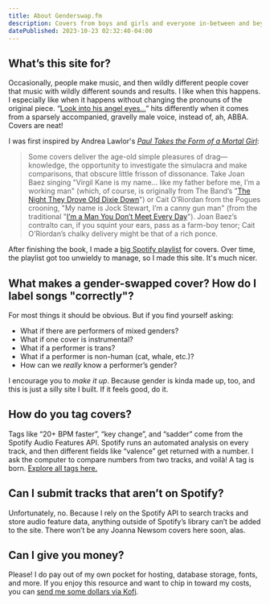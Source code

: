 ```yaml
---
title: About Genderswap.fm
description: Covers from boys and girls and everyone in-between and beyond.
datePublished: 2023-10-23 02:32:40-04:00
---
```


## What’s this site for?

Occasionally, people make music, and then wildly different people cover that music with wildly different sounds and results. I like when this happens. I especially like when it happens without changing the pronouns of the original piece. “[Look into his angel eyes…](cover/the-czars-angel-eyes)” hits differently when it comes from a sparsely accompanied, gravelly male voice, instead of, ah, ABBA. Covers are neat!

I was first inspired by Andrea Lawlor's [_Paul Takes the Form of a Mortal Girl_](https://bookshop.org/a/97627/9780525566182):

> Some covers deliver the age-old simple pleasures of drag—knowledge, the opportunity to investigate the simulacra and make comparisons, that obscure little frisson of dissonance. Take Joan Baez singing "Virgil Kane is my name... like my father before me, I’m a working man" (which, of course, is originally from The Band’s "[The Night They Drove Old Dixie Down](<(cover/the-night-they-drove-old-dixie-down-joan-baez)>)") or Cait O’Riordan from the Pogues crooning, "My name is Jock Stewart, I’m a canny gun man" (from the traditional "[I’m a Man You Don’t Meet Every Day](cover/im-a-man-you-dont-meet-every-day-the-pogues)"). Joan Baez’s contralto can, if you squint your ears, pass as a farm-boy tenor; Cait O’Riordan’s chalky delivery might be that of a rich ponce.

After finishing the book, I made a [big Spotify playlist](https://open.spotify.com/playlist/5YQ4AyxQ6DeDxKJgSryAU2?si=e56f2c3d59fc4a00) for covers. Over time, the playlist got too unwieldy to manage, so I made this site. It's much nicer.

## What makes a gender-swapped cover? How do I label songs "correctly"?

For most things it should be obvious. But if you find yourself asking:

- What if there are performers of mixed genders?
- What if one cover is instrumental?
- What if a performer is trans?
- What if a performer is non-human (cat, whale, etc.)?
- How can we _really_ know a performer’s gender?

I encourage you to _make it up_. Because gender is kinda made up, too, and this is just a silly site I built. If it feels good, do it.

## How do you tag covers?

Tags like “20+ BPM faster”, “key change”, and “sadder” come from the Spotify Audio Features API. Spotify runs an automated analysis on every track, and then different fields like “valence” get returned with a number. I ask the computer to compare numbers from two tracks, and voilà! A tag is born. [Explore all tags here.](/tagged)

## Can I submit tracks that aren’t on Spotify?

Unfortunately, no. Because I rely on the Spotify API to search tracks and store audio feature data, anything outside of Spotify’s library can’t be added to the site. There won’t be any Joanna Newsom covers here soon, alas.

## Can I give you money?

Please! I do pay out of my own pocket for hosting, database storage, fonts, and more. If you enjoy this resource and want to chip in toward my costs, you can [send me some dollars via Kofi](https://ko-fi.com/evadecker).
